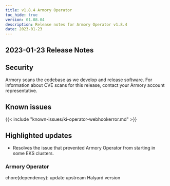 ```yaml
---
title: v1.8.4 Armory Operator
toc_hide: true
version: 01.08.04
description: Release notes for Armory Operator v1.8.4
date: 2023-01-23
---
```


## 2023-01-23 Release Notes

## Security

Armory scans the codebase as we develop and release software. For information about CVE scans for this release, contact your Armory account representative.

## Known issues

{{< include "known-issues/ki-operator-webhookerror.md" >}}

## Highlighted updates

* Resolves the issue that prevented Armory Operator from starting in some EKS clusters.

### Armory Operator

chore(dependency): update upstream Halyard version